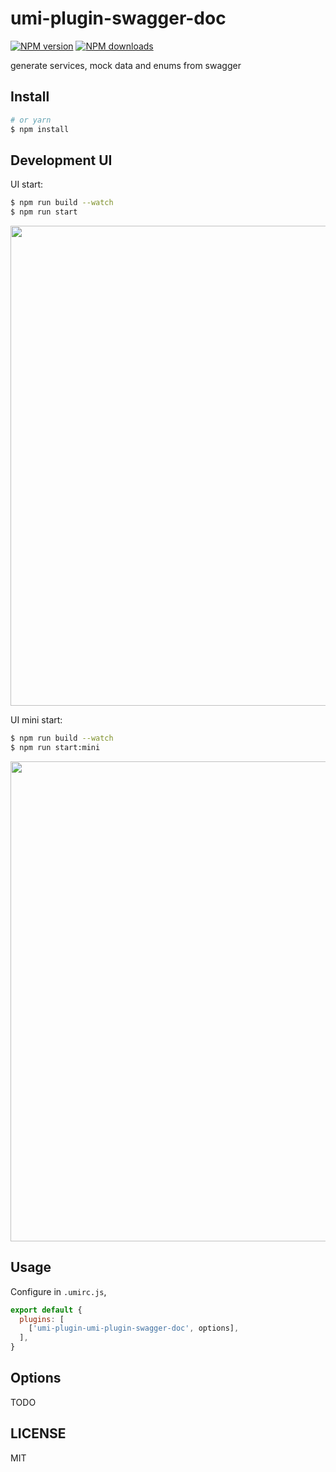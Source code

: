 # umi-plugin-swagger-doc

[![NPM version](https://img.shields.io/npm/v/umi-plugin-swagger-doc.svg?style=flat)](https://npmjs.org/package/umi-plugin-swagger-doc)
[![NPM downloads](http://img.shields.io/npm/dm/umi-plugin-swagger-doc.svg?style=flat)](https://npmjs.org/package/umi-plugin-swagger-doc)

generate services, mock data and enums from swagger

## Install

```bash
# or yarn
$ npm install
```
## Development UI

UI start:

```bash
$ npm run build --watch
$ npm run start
```

<img src="https://user-images.githubusercontent.com/13595509/67025108-10925980-f138-11e9-8f46-899eef3e098b.png" width="768" />

UI mini start:

```bash
$ npm run build --watch
$ npm run start:mini
```

<img src="https://user-images.githubusercontent.com/13595509/67024897-bbeede80-f137-11e9-9f19-6a3f0ea3f6cd.png" width="768" />

## Usage

Configure in `.umirc.js`,

```js
export default {
  plugins: [
    ['umi-plugin-umi-plugin-swagger-doc', options],
  ],
}
```

## Options

TODO

## LICENSE

MIT
